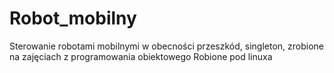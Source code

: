 # Robot_mobilny
Sterowanie robotami mobilnymi w obecności przeszkód, singleton, zrobione na zajęciach z programowania obiektowego Robione pod linuxa
